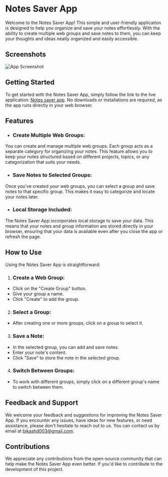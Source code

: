 
# Notes Saver App

Welcome to the Notes Saver App! This simple and user-friendly application is designed to help you organize and save your notes effortlessly. With the ability to create multiple web groups and save notes to them, you can keep your thoughts and ideas neatly organized and easily accessible.


## Screenshots

![App Screenshot](https://media.licdn.com/dms/image/D5622AQHL38sg7AcCog/feedshare-shrink_2048_1536/0/1698936345435?e=1710979200&v=beta&t=zG0oBytsJQ-A4RM5wy-s5pJiYrdMrAKGCRzEZzJ_6D8)


## Getting Started
To get started with the Notes Saver App, simply follow the link to the live application: 
[Notes saver app](https://notes-saver-app.netlify.app/). No downloads or installations are required, as the app runs directly in your web browser.
## Features

- ### Create Multiple Web Groups: 
You can create and manage multiple web groups. Each group acts as a separate category for organizing your notes. This feature allows you to keep your notes structured based on different projects, topics, or any categorization that suits your needs.
- ### Save Notes to Selected Groups: 
Once you've created your web groups, you can select a group and save notes to that specific group. This makes it easy to categorize and locate your notes later.
- ### Local Storage Included:
 The Notes Saver App incorporates local storage to save your data. This means that your notes and group information are stored directly in your browser, ensuring that your data is available even after you close the app or refresh the page.

## How to Use
Using the Notes Saver App is straightforward:

1. ### Create a Web Group:

- Click on the "Create Group" button.
- Give your group a name.
- Click "Create" to add the group.

2. ### Select a Group:
- After creating one or more groups, click on a group to select it.

3. ### Save a Note:

- In the selected group, you can add and save notes.
- Enter your note's content.
- Click "Save" to store the note in the selected group.

4. ### Switch Between Groups:

- To work with different groups, simply click on a different group's name to switch between them.


## Feedback and Support
We welcome your feedback and suggestions for improving the Notes Saver App. If you encounter any issues, have ideas for new features, or need assistance, please don't hesitate to reach out to us. You can contact us by email at bikashd003@gmail.com.

## Contributions
We appreciate any contributions from the open-source community that can help make the Notes Saver App even better. If you'd like to contribute to the development of this project.
